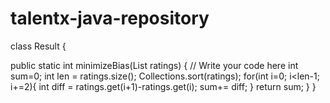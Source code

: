 # talentx-java-repository
class Result {


public static int minimizeBias(List<Integer> ratings) {
// Write your code here
int sum=0;
int len = ratings.size();
Collections.sort(ratings);
for(int i=0; i<len-1; i+=2){
int diff = ratings.get(i+1)-ratings.get(i);
sum+= diff;
}
return sum;
}
}
